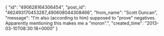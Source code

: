  {
   "id": "490628164306454",
   "post_id": "462493170453287_490608044308466",
   "from_name": "Scott Duncan",
   "message": "I'm also (according to him) supposed to \"prove\" negatives. Apparently mentioning this makes me a \"moron\".",
   "created_time": "2013-03-10T08:30:18+0000"
 }
